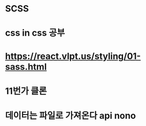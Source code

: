 # SCSS 
# css in css 공부 
# https://react.vlpt.us/styling/01-sass.html
# 11번가 클론 
# 데이터는 파일로 가져온다 api nono 